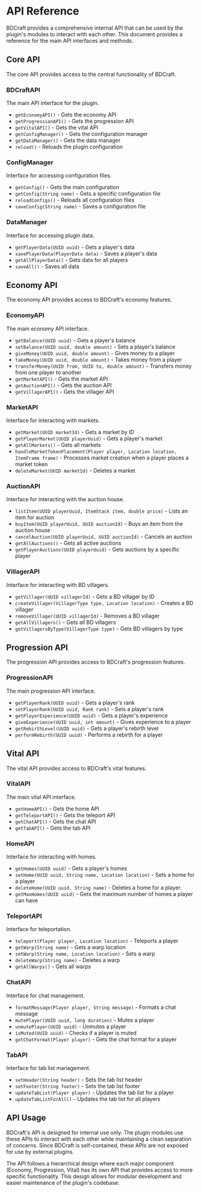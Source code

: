 # API Reference

BDCraft provides a comprehensive internal API that can be used by the plugin's modules to interact with each other. This document provides a reference for the main API interfaces and methods.

## Core API

The core API provides access to the central functionality of BDCraft.

### BDCraftAPI

The main API interface for the plugin.

- `getEconomyAPI()` - Gets the economy API
- `getProgressionAPI()` - Gets the progression API
- `getVitalAPI()` - Gets the vital API
- `getConfigManager()` - Gets the configuration manager
- `getDataManager()` - Gets the data manager
- `reload()` - Reloads the plugin configuration

### ConfigManager

Interface for accessing configuration files.

- `getConfig()` - Gets the main configuration
- `getConfig(String name)` - Gets a specific configuration file
- `reloadConfigs()` - Reloads all configuration files
- `saveConfig(String name)` - Saves a configuration file

### DataManager

Interface for accessing plugin data.

- `getPlayerData(UUID uuid)` - Gets a player's data
- `savePlayerData(PlayerData data)` - Saves a player's data
- `getAllPlayerData()` - Gets data for all players
- `saveAll()` - Saves all data

## Economy API

The economy API provides access to BDCraft's economy features.

### EconomyAPI

The main economy API interface.

- `getBalance(UUID uuid)` - Gets a player's balance
- `setBalance(UUID uuid, double amount)` - Sets a player's balance
- `giveMoney(UUID uuid, double amount)` - Gives money to a player
- `takeMoney(UUID uuid, double amount)` - Takes money from a player
- `transferMoney(UUID from, UUID to, double amount)` - Transfers money from one player to another
- `getMarketAPI()` - Gets the market API
- `getAuctionAPI()` - Gets the auction API
- `getVillagerAPI()` - Gets the villager API

### MarketAPI

Interface for interacting with markets.

- `getMarket(UUID marketId)` - Gets a market by ID
- `getPlayerMarket(UUID playerUuid)` - Gets a player's market
- `getAllMarkets()` - Gets all markets
- `handleMarketTokenPlacement(Player player, Location location, ItemFrame frame)` - Processes market creation when a player places a market token
- `deleteMarket(UUID marketId)` - Deletes a market

### AuctionAPI

Interface for interacting with the auction house.

- `listItem(UUID playerUuid, ItemStack item, double price)` - Lists an item for auction
- `buyItem(UUID playerUuid, UUID auctionId)` - Buys an item from the auction house
- `cancelAuction(UUID playerUuid, UUID auctionId)` - Cancels an auction
- `getAllAuctions()` - Gets all active auctions
- `getPlayerAuctions(UUID playerUuid)` - Gets auctions by a specific player

### VillagerAPI

Interface for interacting with BD villagers.

- `getVillager(UUID villagerId)` - Gets a BD villager by ID
- `createVillager(VillagerType type, Location location)` - Creates a BD villager
- `removeVillager(UUID villagerId)` - Removes a BD villager
- `getAllVillagers()` - Gets all BD villagers
- `getVillagersByType(VillagerType type)` - Gets BD villagers by type

## Progression API

The progression API provides access to BDCraft's progression features.

### ProgressionAPI

The main progression API interface.

- `getPlayerRank(UUID uuid)` - Gets a player's rank
- `setPlayerRank(UUID uuid, Rank rank)` - Sets a player's rank
- `getPlayerExperience(UUID uuid)` - Gets a player's experience
- `giveExperience(UUID uuid, int amount)` - Gives experience to a player
- `getRebirthLevel(UUID uuid)` - Gets a player's rebirth level
- `performRebirth(UUID uuid)` - Performs a rebirth for a player

## Vital API

The vital API provides access to BDCraft's vital features.

### VitalAPI

The main vital API interface.

- `getHomeAPI()` - Gets the home API
- `getTeleportAPI()` - Gets the teleport API
- `getChatAPI()` - Gets the chat API
- `getTabAPI()` - Gets the tab API

### HomeAPI

Interface for interacting with homes.

- `getHomes(UUID uuid)` - Gets a player's homes
- `setHome(UUID uuid, String name, Location location)` - Sets a home for a player
- `deleteHome(UUID uuid, String name)` - Deletes a home for a player
- `getMaxHomes(UUID uuid)` - Gets the maximum number of homes a player can have

### TeleportAPI

Interface for teleportation.

- `teleport(Player player, Location location)` - Teleports a player
- `getWarp(String name)` - Gets a warp location
- `setWarp(String name, Location location)` - Sets a warp
- `deleteWarp(String name)` - Deletes a warp
- `getAllWarps()` - Gets all warps

### ChatAPI

Interface for chat management.

- `formatMessage(Player player, String message)` - Formats a chat message
- `mutePlayer(UUID uuid, long duration)` - Mutes a player
- `unmutePlayer(UUID uuid)` - Unmutes a player
- `isMuted(UUID uuid)` - Checks if a player is muted
- `getChatFormat(Player player)` - Gets the chat format for a player

### TabAPI

Interface for tab list management.

- `setHeader(String header)` - Sets the tab list header
- `setFooter(String footer)` - Sets the tab list footer
- `updateTabList(Player player)` - Updates the tab list for a player
- `updateTabListForAll()` - Updates the tab list for all players

## API Usage

BDCraft's API is designed for internal use only. The plugin modules use these APIs to interact with each other while maintaining a clean separation of concerns. Since BDCraft is self-contained, these APIs are not exposed for use by external plugins.

The API follows a hierarchical design where each major component (Economy, Progression, Vital) has its own API that provides access to more specific functionality. This design allows for modular development and easier maintenance of the plugin's codebase.